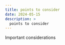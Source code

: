 ```yaml
---
title: points to consider
date: 2024-05-15
description: >
  points to consider
---
```



Important considerations 